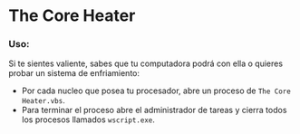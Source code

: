 # The Core Heater
 ### Uso:
 Si te sientes valiente, sabes que tu computadora podrá con ella o quieres probar un sistema de enfriamiento:
  * Por cada nucleo que posea tu procesador, abre un proceso de ```The Core Heater.vbs```.
  * Para terminar el proceso abre el administrador de tareas y cierra todos los procesos llamados ```wscript.exe```.
